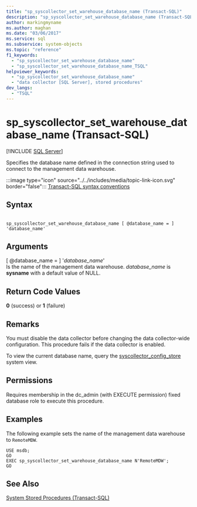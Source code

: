 ```yaml
---
title: "sp_syscollector_set_warehouse_database_name (Transact-SQL)"
description: "sp_syscollector_set_warehouse_database_name (Transact-SQL)"
author: markingmyname
ms.author: maghan
ms.date: "03/06/2017"
ms.service: sql
ms.subservice: system-objects
ms.topic: "reference"
f1_keywords:
  - "sp_syscollector_set_warehouse_database_name"
  - "sp_syscollector_set_warehouse_database_name_TSQL"
helpviewer_keywords:
  - "sp_syscollector_set_warehouse_database_name"
  - "data collector [SQL Server], stored procedures"
dev_langs:
  - "TSQL"
---
```

# sp_syscollector_set_warehouse_database_name (Transact-SQL)
[!INCLUDE [SQL Server](../../includes/applies-to-version/sqlserver.md)]

  Specifies the database name defined in the connection string used to connect to the management data warehouse.  
  
 :::image type="icon" source="../../includes/media/topic-link-icon.svg" border="false"::: [Transact-SQL syntax conventions](../../t-sql/language-elements/transact-sql-syntax-conventions-transact-sql.md)  
  
## Syntax  
  
```  
  
sp_syscollector_set_warehouse_database_name [ @database_name = ] 'database_name'  
```  
  
## Arguments  
 [ @database_name = ] '*database_name*'  
 Is the name of the management data warehouse. *database_name* is **sysname** with a default value of NULL.  
  
## Return Code Values  
 **0** (success) or **1** (failure)  
  
## Remarks  
 You must disable the data collector before changing the data collector-wide configuration. This procedure fails if the data collector is enabled.  
  
 To view the current database name, query the [syscollector_config_store](../../relational-databases/system-catalog-views/syscollector-config-store-transact-sql.md) system view.  
  
## Permissions  
 Requires membership in the dc_admin (with EXECUTE permission) fixed database role to execute this procedure.  
  
## Examples  
 The following example sets the name of the management data warehouse to `RemoteMDW`.  
  
```  
USE msdb;  
GO  
EXEC sp_syscollector_set_warehouse_database_name N'RemoteMDW';  
GO  
```  
  
## See Also  
 [System Stored Procedures &#40;Transact-SQL&#41;](../../relational-databases/system-stored-procedures/system-stored-procedures-transact-sql.md)  
  
  
